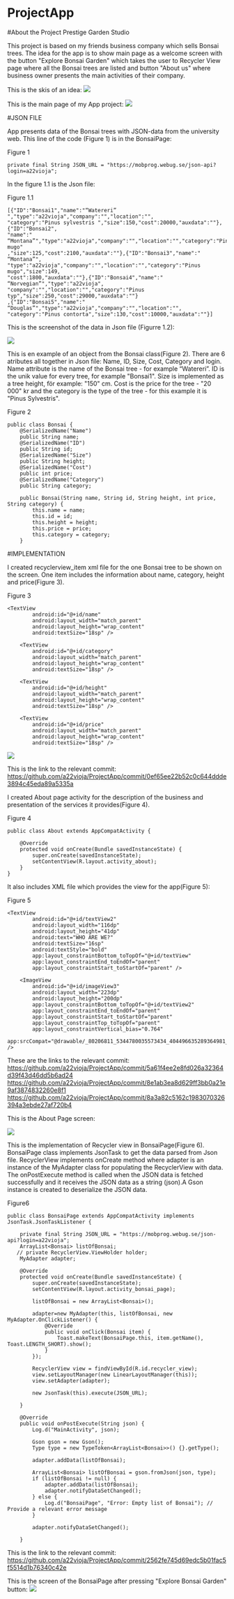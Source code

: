 # ProjectApp

#About the Project Prestige Garden Studio

This project is based on my friends business company which sells Bonsai trees.
The idea for the app is to show main page as a welcome screen with the button "Explore Bonsai Garden" which takes the user to Recycler View page 
where all the Bonsai trees are listed and button "About us" where business owner presents the main activities of their company. 

This is the skis of an idea:
![](skis.png)

This is the main page of my App project:
![](main.png)

#JSON FILE

App presents data of the Bonsai trees with JSON-data from the university web. 
This line of the code (Figure 1) is in the BonsaiPage: 

Figure 1
```
private final String JSON_URL = "https://mobprog.webug.se/json-api?login=a22vioja";
```

In the figure 1.1 is the Json file:

Figure 1.1
```
[{"ID":"Bonsai1","name":"“Watereri” ","type":"a22vioja","company":"","location":"",
"category":"Pinus sylvestris ","size":150,"cost":20000,"auxdata":""},{"ID":"Bonsai2",
"name":" “Montana”","type":"a22vioja","company":"","location":"","category":"Pinus mugo"
,"size":125,"cost":2100,"auxdata":""},{"ID":"Bonsai3","name":" “Montana”",
"type":"a22vioja","company":"","location":"","category":"Pinus mugo","size":149,
"cost":1800,"auxdata":""},{"ID":"Bonsai4","name":" “Norvegian”","type":"a22vioja",
"company":"","location":"","category":"Pinus typ","size":250,"cost":29000,"auxdata":""}
,{"ID":"Bonsai5","name":" “Douglas”","type":"a22vioja","company":"","location":"",
"category":"Pinus contorta","size":130,"cost":10000,"auxdata":""}]
```

This is the screenshot of the data in Json file (Figurre 1.2):

![](json.png)


This is en example of an object from the Bonsai class(Figure 2). There are 6 atributes all together 
in Json file: Name, ID, Size, Cost, Category and login. Name attribute is the name of the 
Bonsai tree - for example “Watereri”. ID is the unik value for every tree, for example "Bonsai1".
Size is implemented as a tree height, för example: "150" cm. Cost is the price for the tree - 
"20 000" kr and the category is the type of the tree - for this example it is "Pinus Sylvestris".

Figure 2
```
public class Bonsai {
    @SerializedName("Name")
    public String name;
    @SerializedName("ID")
    public String id;
    @SerializedName("Size")
    public String height;
    @SerializedName("Cost")
    public int price;
    @SerializedName("Category")
    public String category;

    public Bonsai(String name, String id, String height, int price, String category) {
        this.name = name;
        this.id = id;
        this.height = height;
        this.price = price;
        this.category = category;
    }
```

#IMPLEMENTATION

I created recyclerview_item xml file for the one Bonsai tree to be shown on the screen. 
One item includes the information about name, category, height and price(Figure 3).

Figure 3
```
<TextView
        android:id="@+id/name"
        android:layout_width="match_parent"
        android:layout_height="wrap_content"
        android:textSize="18sp" />

    <TextView
        android:id="@+id/category"
        android:layout_width="match_parent"
        android:layout_height="wrap_content"
        android:textSize="18sp" />

    <TextView
        android:id="@+id/height"
        android:layout_width="match_parent"
        android:layout_height="wrap_content"
        android:textSize="18sp" />

    <TextView
        android:id="@+id/price"
        android:layout_width="match_parent"
        android:layout_height="wrap_content"
        android:textSize="18sp" />
```
![](rvi.png)

This is the link to the relevant commit:
https://github.com/a22vioja/ProjectApp/commit/0ef65ee22b52c0c644ddde3894c45eda89a5335a

I created About page activity for the description of the business and presentation 
of the services it provides(Figure 4).

Figure 4
```
public class About extends AppCompatActivity {

    @Override
    protected void onCreate(Bundle savedInstanceState) {
        super.onCreate(savedInstanceState);
        setContentView(R.layout.activity_about);
    }
}
```
It also includes XML file which provides the view for the app(Figure 5):

Figure 5
```
<TextView
        android:id="@+id/textView2"
        android:layout_width="116dp"
        android:layout_height="41dp"
        android:text="WHO ARE WE?"
        android:textSize="16sp"
        android:textStyle="bold"
        app:layout_constraintBottom_toTopOf="@+id/textView"
        app:layout_constraintEnd_toEndOf="parent"
        app:layout_constraintStart_toStartOf="parent" />

    <ImageView
        android:id="@+id/imageView3"
        android:layout_width="223dp"
        android:layout_height="200dp"
        app:layout_constraintBottom_toTopOf="@+id/textView2"
        app:layout_constraintEnd_toEndOf="parent"
        app:layout_constraintStart_toStartOf="parent"
        app:layout_constraintTop_toTopOf="parent"
        app:layout_constraintVertical_bias="0.764"
        app:srcCompat="@drawable/_80206811_5344780035573434_404496635289364981_n" />

```
These are the links to the relevant commit:
https://github.com/a22vioja/ProjectApp/commit/5a61f4ee2e8fd026a32364d39f43d46dd5b6ad24
https://github.com/a22vioja/ProjectApp/commit/8e1ab3ea8d629ff3bb0a21e9af3874832260e8f1
https://github.com/a22vioja/ProjectApp/commit/8a3a82c5162c1983070326394a3ebde27af720b4

This is the About Page screen:

![](aboutPage.png)

This is the implementation of Recycler view in BonsaiPage(Figure 6). BonsaiPage class 
implements JsonTask to get the data parsed from Json file. RecyclerView implements 
onCreate method where adapter is an instance of the MyAdapter class for populating
the RecyclerView with data. 
The onPostExecute method is called when the JSON data is fetched successfully and it
receives the JSON data as a string (json).A Gson instance is created to deserialize the JSON data.

Figure6
```
public class BonsaiPage extends AppCompatActivity implements JsonTask.JsonTaskListener {

    private final String JSON_URL = "https://mobprog.webug.se/json-api?login=a22vioja";
    ArrayList<Bonsai> listOfBonsai;
   // private RecyclerView.ViewHolder holder;
    MyAdapter adapter;

    @Override
    protected void onCreate(Bundle savedInstanceState) {
        super.onCreate(savedInstanceState);
        setContentView(R.layout.activity_bonsai_page);

        listOfBonsai = new ArrayList<Bonsai>();

        adapter=new MyAdapter(this, listOfBonsai, new MyAdapter.OnClickListener() {
            @Override
            public void onClick(Bonsai item) {
                Toast.makeText(BonsaiPage.this, item.getName(), Toast.LENGTH_SHORT).show();
            }
        });

        RecyclerView view = findViewById(R.id.recycler_view);
        view.setLayoutManager(new LinearLayoutManager(this));
        view.setAdapter(adapter);

        new JsonTask(this).execute(JSON_URL);

    }

    @Override
    public void onPostExecute(String json) {
        Log.d("MainActivity", json);

        Gson gson = new Gson();
        Type type = new TypeToken<ArrayList<Bonsai>>() {}.getType();

        adapter.addData(listOfBonsai);

        ArrayList<Bonsai> listOfBonsai = gson.fromJson(json, type);
        if (listOfBonsai != null) {
            adapter.addData(listOfBonsai);
            adapter.notifyDataSetChanged();
        } else {
            Log.d("BonsaiPage", "Error: Empty list of Bonsai"); // Provide a relevant error message
        }

        adapter.notifyDataSetChanged();

    }
```

This is the link to the relevant commit:
https://github.com/a22vioja/ProjectApp/commit/2562fe745d69edc5b01fac5f5514d1b76340c42e

This is the screen of the BonsaiPage after pressing "Explore Bonsai Garden" button:
![](recyclerView.png)